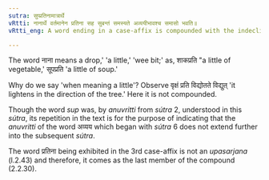```yaml
---
sutra: सुप्प्रतिनामात्रार्थे
vRtti: नानार्थे वर्तमानेन प्रतिना सह सुबन्तं समस्यते अव्ययीभावश्च समासो भवति॥
vRtti_eng: A word ending in a case-affix is compounded with the indeclinable word _prati_, when meaning a little and the compound is called _Avyayibháva_.

---
```

The word नाना means a drop,' 'a little,'  'wee bit;' as, शाकप्रति "a little of vegetable,' सूपप्रति 'a little of soup.'

Why do we say 'when meaning a little'? Observe वृक्षं प्रति विद्योतते विद्युत् 'it lightens in the direction of the tree.' Here it is not compounded.

Though the word _sup_ was, by _anuvritti_  from _sútra_ 2, understood in this _sútra_, its repetition in the text is for the purpose of indicating that the _anuvritti_ of the word अव्यय which began with _sútra_  6 does not extend further into the subsequent _sútra_.

The word प्रतिना being exhibited in the 3rd case-affix is not an _upasarjana_ (l.2.43) and therefore, it comes as the last member of the compound (2.2.30).